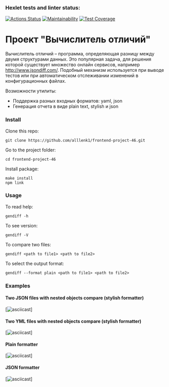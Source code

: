 ### Hexlet tests and linter status:
[![Actions Status](https://github.com/valeriot-fr/frontend-project-46/actions/workflows/hexlet-check.yml/badge.svg)](https://github.com/valeriot-fr/frontend-project-46/actions)
[![Maintainability](https://api.codeclimate.com/v1/badges/84c484105735bc02003a/maintainability)](https://codeclimate.com/github/valeriot-fr/frontend-project-46/maintainability)
[![Test Coverage](https://api.codeclimate.com/v1/badges/84c484105735bc02003a/test_coverage)](https://codeclimate.com/github/valeriot-fr/frontend-project-46/test_coverage)

# Проект "Вычислитель отличий"
Вычислитель отличий – программа, определяющая разницу между двумя структурами данных. Это популярная задача, для решения которой существует множество онлайн сервисов, например http://www.jsondiff.com/. Подобный механизм используется при выводе тестов или при автоматическом отслеживании изменений в конфигурационных файлах.

Возможности утилиты:

- Поддержка разных входных форматов: yaml, json
- Генерация отчета в виде plain text, stylish и json

### Install
Clone this repo: 
```
git clone https://github.com/alllenk1/frontend-project-46.git
```

Go to the project folder: 
```
cd frontend-project-46
```

Install package: 
```
make install
npm link
```

### Usage
To read help:
```
gendiff -h
```

To see version:
```
gendiff -V
```

To compare two files:
```
gendiff <path to file1> <path to file2>
```

To select the output format:
```
gendiff --format plain <path to file1> <path to file2>
```

### Examples
#### Two JSON files with nested objects compare (stylish formatter)
[![asciicast](https://asciinema.org/a/pc3BDqhr29nj5MeEKzyaGc9VO)]

#### Two YML files with nested objects compare (stylish formatter)
[![asciicast](https://asciinema.org/a/KLcX4eh5E55uzYgYfbFn5AcCm)]

#### Plain formatter
[![asciicast](https://asciinema.org/a/Q93Q2OpJN21sB2Sh2zk5AoGty)]

#### JSON formatter
[![asciicast](https://asciinema.org/a/qGGtupJFpdV3JNmKXKx3Op3oh)]